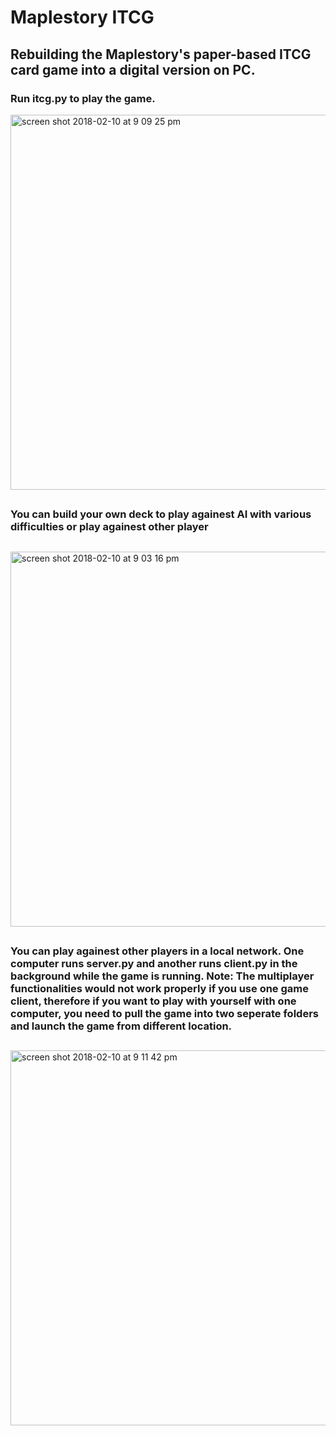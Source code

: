 # Maplestory ITCG #
## Rebuilding the Maplestory's paper-based ITCG card game into a digital version on PC. ##

### Run itcg.py to play the game. ###

<img width="600" alt="screen shot 2018-02-10 at 9 09 25 pm" src="https://user-images.githubusercontent.com/32648899/36069120-30a27638-0ea9-11e8-948e-609cbdb35be8.png">

## ##
### You can build your own deck to play againest AI with various difficulties or play againest other player ###
## ##

<img width="600" alt="screen shot 2018-02-10 at 9 03 16 pm" src="https://user-images.githubusercontent.com/32648899/36069132-a47ee816-0ea9-11e8-852f-1f9e429e098b.png">

## ##
### You can play againest other players in a local network. One computer runs server.py and another runs client.py in the background while the game is running. Note: The multiplayer functionalities would not work properly if you use one game client, therefore if you want to play with yourself with one computer, you need to pull the game into two seperate folders and launch the game from different location.  ###
## ##
<img width="600" alt="screen shot 2018-02-10 at 9 11 42 pm" src="https://user-images.githubusercontent.com/32648899/36069137-b04d4b74-0ea9-11e8-9107-42e28faa7fa9.png">






